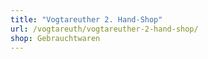 ```yaml
---
title: "Vogtareuther 2. Hand-Shop"
url: /vogtareuth/vogtareuther-2-hand-shop/
shop: Gebrauchtwaren
---
```

